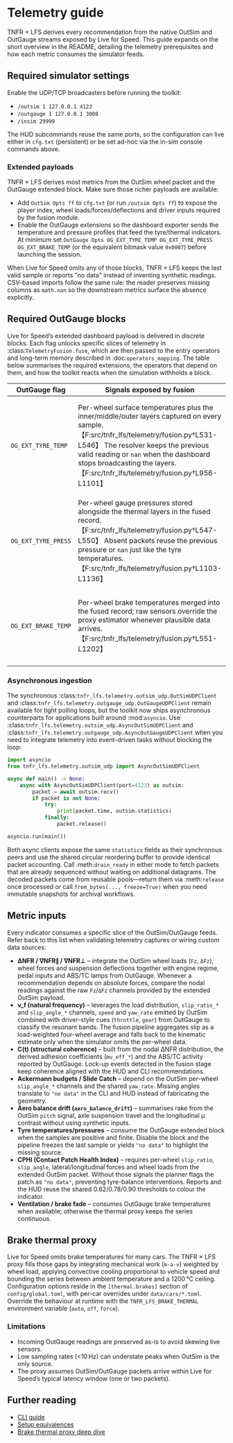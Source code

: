 # Telemetry guide

TNFR × LFS derives every recommendation from the native OutSim and OutGauge
streams exposed by Live for Speed. This guide expands on the short overview in
the README, detailing the telemetry prerequisites and how each metric consumes
the simulator feeds.

## Required simulator settings

Enable the UDP/TCP broadcasters before running the toolkit:

* `/outsim 1 127.0.0.1 4123`
* `/outgauge 1 127.0.0.1 3000`
* `/insim 29999`

The HUD subcommands reuse the same ports, so the configuration can live either in
`cfg.txt` (persistent) or be set ad-hoc via the in-sim console commands above.

### Extended payloads

TNFR × LFS derives most metrics from the OutSim wheel packet and the OutGauge
extended block. Make sure those richer payloads are available:

* Add `OutSim Opts ff` to `cfg.txt` (or run `/outsim Opts ff`) to expose the
  player index, wheel loads/forces/deflections and driver inputs required by the
  fusion module.
* Enable the OutGauge extensions so the dashboard exporter sends the temperature
  and pressure profiles that feed the tyre/thermal indicators. At minimum set
  `OutGauge Opts OG_EXT_TYRE_TEMP OG_EXT_TYRE_PRESS OG_EXT_BRAKE_TEMP` (or the
  equivalent bitmask value `0x0007`) before launching the session.

When Live for Speed omits any of those blocks, TNFR × LFS keeps the last valid
sample or reports "no data" instead of inventing synthetic readings. CSV-based
imports follow the same rule: the reader preserves missing columns as
``math.nan`` so the downstream metrics surface the absence explicitly.

## Required OutGauge blocks

Live for Speed’s extended dashboard payload is delivered in discrete blocks.
Each flag unlocks specific slices of telemetry in
:class:`TelemetryFusion.fuse`, which are then passed to the entry operators
and long-term memory described in :doc:`operators_mapping`. The table below
summarises the required extensions, the operators that depend on them, and how
the toolkit reacts when the simulation withholds a block.

| OutGauge flag | Signals exposed by fusion | Dependent operators | Behaviour without the block |
| --- | --- | --- | --- |
| ``OG_EXT_TYRE_TEMP`` | Per-wheel surface temperatures plus the inner/middle/outer layers captured on every sample.【F:src/tnfr_lfs/telemetry/fusion.py†L531-L546】 The resolver keeps the previous valid reading or ``nan`` when the dashboard stops broadcasting the layers.【F:src/tnfr_lfs/telemetry/fusion.py†L956-L1101】 | [`reception_operator`](operators_mapping.md#entry-operators), [`recursivity_operator`](operators_mapping.md#entry-operators), and [`orchestrate_delta_metrics`](operators_mapping.md#exit-operators) use the tyre temperatures to build bundles, compute derivatives, and consolidate reports.【F:src/tnfr_core/operators/operators.py†L233-L241】【F:src/tnfr_core/operators/operators.py†L884-L1008】【F:src/tnfr_core/operators/operators.py†L2056-L2139】 | Derivatives and smoothing fall back to the last finite value; when no history exists the operators emit ``"no data"`` so HUD/CLI overlays flag the missing block.【F:src/tnfr_core/operators/operators.py†L903-L918】【F:src/tnfr_core/operators/operators.py†L1477-L1533】 |
| ``OG_EXT_TYRE_PRESS`` | Per-wheel gauge pressures stored alongside the thermal layers in the fused record.【F:src/tnfr_lfs/telemetry/fusion.py†L547-L550】 Absent packets reuse the previous pressure or ``nan`` just like the tyre temperatures.【F:src/tnfr_lfs/telemetry/fusion.py†L1103-L1136】 | [`reception_operator`](operators_mapping.md#entry-operators) and [`recursivity_operator`](operators_mapping.md#entry-operators) filter pressures to expose tyre balance, which feeds [`orchestrate_delta_metrics`](operators_mapping.md#exit-operators).【F:src/tnfr_core/operators/operators.py†L233-L241】【F:src/tnfr_core/operators/operators.py†L884-L1008】【F:src/tnfr_core/operators/operators.py†L2056-L2139】 | Missing pressures remain ``nan``; operators that rely on pressure balance degrade to neutral values, mirroring the warning in the mapping table.【F:src/tnfr_core/operators/operators.py†L903-L918】【F:src/tnfr_core/operators/operators.py†L1477-L1533】 |
| ``OG_EXT_BRAKE_TEMP`` | Per-wheel brake temperatures merged into the fused record; raw sensors override the proxy estimator whenever plausible data arrives.【F:src/tnfr_lfs/telemetry/fusion.py†L551-L1202】 | [`recursivity_operator`](operators_mapping.md#entry-operators) adds brake temperatures to the filtered state, while [`orchestrate_delta_metrics`](operators_mapping.md#exit-operators) exports them alongside per-micro-sector variance.【F:src/tnfr_core/operators/operators.py†L884-L1008】【F:src/tnfr_core/operators/operators.py†L2056-L2139】 | When Live for Speed omits the block the brake thermal proxy keeps running, but segmentation receives the synthetic series and reports uniform temperatures, signalling degraded fidelity.【F:src/tnfr_lfs/telemetry/fusion.py†L1145-L1202】【F:src/tnfr_core/metrics/segmentation.py†L386-L424】 |

### Asynchronous ingestion

The synchronous :class:`tnfr_lfs.telemetry.outsim_udp.OutSimUDPClient` and
:class:`tnfr_lfs.telemetry.outgauge_udp.OutGaugeUDPClient` remain available for
tight polling loops, but the toolkit now ships asynchronous counterparts for
applications built around :mod:`asyncio`.  Use
:class:`tnfr_lfs.telemetry.outsim_udp.AsyncOutSimUDPClient` and
:class:`tnfr_lfs.telemetry.outgauge_udp.AsyncOutGaugeUDPClient` when you need to
integrate telemetry into event-driven tasks without blocking the loop:

```python
import asyncio
from tnfr_lfs.telemetry.outsim_udp import AsyncOutSimUDPClient

async def main() -> None:
    async with AsyncOutSimUDPClient(port=4123) as outsim:
        packet = await outsim.recv()
        if packet is not None:
            try:
                print(packet.time, outsim.statistics)
            finally:
                packet.release()

asyncio.run(main())
```

Both async clients expose the same ``statistics`` fields as their synchronous
peers and use the shared circular reordering buffer to provide identical packet
accounting.  Call :meth:`drain_ready` in either mode to fetch packets that are
already sequenced without waiting on additional datagrams.  The decoded packets
come from reusable pools—return them via :meth:`release` once processed or call
``from_bytes(..., freeze=True)`` when you need immutable snapshots for archival
workflows.

## Metric inputs

Every indicator consumes a specific slice of the OutSim/OutGauge feeds. Refer
back to this list when validating telemetry captures or wiring custom data
sources:

* **ΔNFR / ∇NFR∥ / ∇NFR⊥** – integrate the OutSim wheel loads (`Fz`, `ΔFz`), wheel
  forces and suspension deflections together with engine regime, pedal inputs and
  ABS/TC lamps from OutGauge. Whenever a recommendation depends on absolute
  forces, compare the nodal readings against the raw `Fz`/`ΔFz` channels provided
  by the extended OutSim payload.
* **ν_f (natural frequency)** – leverages the load distribution, `slip_ratio_*`
  and `slip_angle_*` channels, `speed` and `yaw_rate` emitted by OutSim combined
  with driver-style cues (`throttle`, `gear`) from OutGauge to classify the
  resonant bands. The fusion pipeline aggregates slip as a load-weighted
  four-wheel average and falls back to the kinematic estimate only when the
  simulator omits the per-wheel data.
* **C(t) (structural coherence)** – built from the nodal ΔNFR distribution, the
  derived adhesion coefficients (`mu_eff_*`) and the ABS/TC activity reported by
  OutGauge. Lock-up events detected in the fusion stage keep coherence aligned
  with the HUD and CLI recommendations.
* **Ackermann budgets / Slide Catch** – depend on the OutSim per-wheel
  `slip_angle_*` channels and the shared `yaw_rate`. Missing angles translate to
  `"no data"` in the CLI and HUD instead of fabricating the geometry.
* **Aero balance drift (`aero_balance_drift`)** – summarises rake from the OutSim
  `pitch` signal, axle suspension travel and the longitudinal μ contrast without
  using synthetic inputs.
* **Tyre temperatures/pressures** – consume the OutGauge extended block when the
  samples are positive and finite. Disable the block and the pipeline freezes the
  last sample or yields `"no data"` to highlight the missing source.
* **CPHI (Contact Patch Health Index)** – requires per-wheel `slip_ratio`,
  `slip_angle`, lateral/longitudinal forces and wheel loads from the extended
  OutSim packet. Without those signals the planner flags the patch as
  `"no data"`, preventing tyre-balance interventions. Reports and the HUD reuse
  the shared 0.62/0.78/0.90 thresholds to colour the indicator.
* **Ventilation / brake fade** – consumes OutGauge brake temperatures when
  available; otherwise the thermal proxy keeps the series continuous.

## Brake thermal proxy

Live for Speed omits brake temperatures for many cars. The TNFR × LFS proxy fills
those gaps by integrating mechanical work (`m·a·v`) weighted by wheel load,
applying convective cooling proportional to vehicle speed and bounding the series
between ambient temperature and a 1200 °C ceiling. Configuration options reside
in the `[thermal.brakes]` section of `config/global.toml`, with per-car overrides
under `data/cars/*.toml`. Override the behaviour at runtime with the
`TNFR_LFS_BRAKE_THERMAL` environment variable (`auto`, `off`, `force`).

### Limitations

* Incoming OutGauge readings are preserved as-is to avoid skewing live sensors.
* Low sampling rates (<10 Hz) can understate peaks when OutSim is the only source.
* The proxy assumes OutSim/OutGauge packets arrive within Live for Speed’s
  typical latency window (one or two packets).

## Further reading

* [CLI guide](cli.md)
* [Setup equivalences](setup_equivalences.md)
* [Brake thermal proxy deep dive](brake_thermal_proxy.md)
